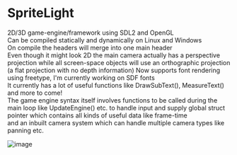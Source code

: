 # SpriteLight
2D/3D game-engine/framework using SDL2 and OpenGL <br>
Can be compiled statically and dynamically on Linux and Windows <br>
On compile the headers will merge into one main header <br>
Even though it might look 2D the main camera actually has a perspective projection while all screen-space objects will use an orthographic projection (a flat projection with no depth information)
Now supports font rendering using freetype, I'm currently working on SDF fonts <br> 
It currently has a lot of useful functions like DrawSubText(), MeasureText() and more to come! <br>
The game engine syntax itself involves functions to be called during the main loop like UpdateEngine() etc. to handle input and supply global struct pointer which contains all kinds of useful data like frame-time <br>
and an inbuilt camera system which can handle multiple camera types like panning etc.

![image](https://github.com/DissolveDZ/SpriteLight/assets/68782699/8f7a6df8-ccb1-49d1-8dd9-f9ea7bb0b4e3)

